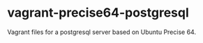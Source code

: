 vagrant-precise64-postgresql
============================

Vagrant files for a postgresql server based on Ubuntu Precise 64.